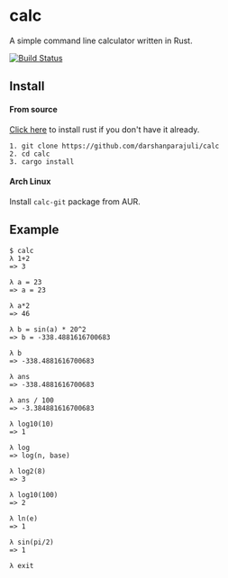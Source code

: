 # calc

A simple command line calculator written in Rust.

[![Build Status](https://travis-ci.org/darshanparajuli/calc.svg?branch=master)](https://travis-ci.org/darshanparajuli/calc)

## Install

#### From source
[Click here](https://www.rustup.rs) to install rust if you don't have it already.
```
1. git clone https://github.com/darshanparajuli/calc
2. cd calc
3. cargo install
```

#### Arch Linux
Install `calc-git` package from AUR.

## Example
```
$ calc
λ 1+2
=> 3

λ a = 23
=> a = 23

λ a*2
=> 46

λ b = sin(a) * 20^2
=> b = -338.4881616700683

λ b
=> -338.4881616700683

λ ans
=> -338.4881616700683

λ ans / 100
=> -3.384881616700683

λ log10(10)
=> 1

λ log
=> log(n, base)

λ log2(8)
=> 3

λ log10(100)
=> 2

λ ln(e)
=> 1

λ sin(pi/2)
=> 1

λ exit
```
